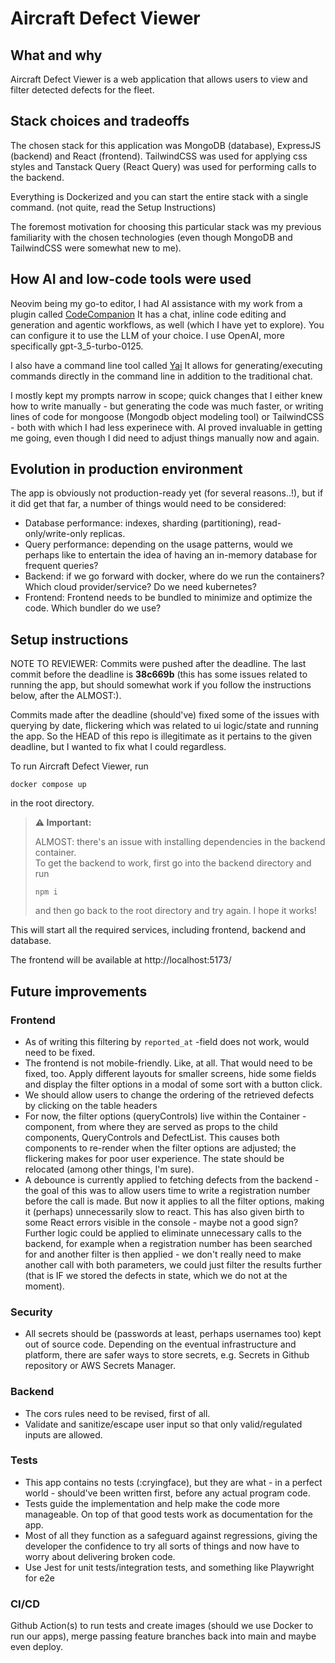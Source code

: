 # Aircraft Defect Viewer

## What and why

Aircraft Defect Viewer is a web application that allows users to view and filter
detected defects for the fleet. 

## Stack choices and tradeoffs 
The chosen stack for this application was MongoDB (database), ExpressJS (backend) and React (frontend).
TailwindCSS was used for applying css styles and Tanstack Query (React Query) was used for performing
calls to the backend. 

Everything is Dockerized and you can start the entire stack with a single command. (not quite, read the 
Setup Instructions)

The foremost motivation for choosing this particular stack was my previous familiarity with 
the chosen technologies (even though MongoDB and TailwindCSS were somewhat new to me). 

## How AI and low-code tools were used
Neovim being my go-to editor, I had AI assistance with my work from a plugin called [CodeCompanion](https://codecompanion.olimorris.dev/) 
It has a chat, inline code editing and generation and agentic workflows, as well (which I have yet to explore).
You can configure it to use the LLM of your choice. I use OpenAI, more specifically gpt-3_5-turbo-0125.

I also have a command line tool called [Yai](https://github.com/ekkinox/yai)
It allows for generating/executing commands directly in the command line in addition to the traditional chat.

I mostly kept my prompts narrow in scope; quick changes that I either knew how to write manually - but generating the code was much faster,
or writing lines of code for mongoose (Mongodb object modeling tool) or TailwindCSS - both with which I had less experinece with.
AI proved invaluable in getting me going, even though I did need to adjust things manually now and again.

## Evolution in production environment
The app is obviously not production-ready yet (for several reasons..!), but if it did get that far, a number of things would need to be considered:
- Database performance: indexes, sharding (partitioning), read-only/write-only replicas. 
- Query performance: depending on the usage patterns, would we perhaps like to entertain the idea of having an in-memory database for frequent queries?
- Backend: if we go forward with docker, where do we run the containers? Which cloud provider/service? Do we need kubernetes?
- Frontend: Frontend needs to be bundled to minimize and optimize the code. Which bundler do we use?

## Setup instructions

NOTE TO REVIEWER: Commits were pushed after the deadline.
The last commit before the deadline is **38c669b** (this has some issues
related to running the app, but should somewhat work if you follow the instructions below,
after the ALMOST:).

Commits made after the deadline (should've) fixed some of the issues with 
querying by date, flickering which was related to ui logic/state
and running the app. So the HEAD of this repo is illegitimate as it pertains to 
the given deadline, but I wanted to fix what I could regardless.

To run Aircraft Defect Viewer, run 
```
docker compose up
```
in the root directory.

> **⚠️ Important:**  
>
> ALMOST: there's an issue with installing dependencies in the backend container.  
> To get the backend to work, first go into the backend directory and run  
> ```
> npm i 
> ```
> and then go back to the root directory and try again. I hope it works!

 
This will start all the required services, including frontend, backend and database.

The frontend will be available at http://localhost:5173/

## Future improvements
### Frontend
- As of writing this filtering by `reported_at` -field does not work, would need to be fixed.
- The frontend is not mobile-friendly. Like, at all. That would need to be fixed, too. Apply
  different layouts for smaller screens, hide some fields and display the filter options in a modal
  of some sort with a button click.
- We should allow users to change the ordering of the retrieved defects by clicking on the table headers
- For now, the filter options (queryControls) live within the Container -component, from where they are 
  served as props to the child components, QueryControls and DefectList. This causes both components
  to re-render when the filter options are adjusted; the flickering makes for poor user experience.
  The state should be relocated (among other things, I'm sure).
- A debounce is currently applied to fetching defects from the backend - the goal of this was to
  allow users time to write a registration number before the call is made. 
  But now it applies to all the filter options, making it (perhaps) unnecessarily slow to react.
  This has also given birth to some React errors visible in the console - maybe not a good sign?
  Further logic could be applied to eliminate unnecessary calls to the backend, for example when a 
  registration number has been searched for and another filter is then applied - we don't really need 
  to make another call with both parameters, we could just filter the results further (that is IF we 
  stored the defects in state, which we do not at the moment).
  

### Security
- All secrets should be (passwords at least, perhaps usernames too) kept out of source code.
  Depending on the eventual infrastructure and platform, there are safer ways to store secrets,
  e.g. Secrets in Github repository or AWS Secrets Manager.

### Backend
 - The cors rules need to be revised, first of all.  
 - Validate and sanitize/escape user input so that only
   valid/regulated inputs are allowed.

### Tests
 - This app contains no tests (:cryingface), but they are what - in a perfect world - should've been written first, before any actual program code.
 - Tests guide the implementation and help make the code more manageable. On top of that good tests
   work as documentation for the app.
 - Most of all they function as a safeguard against regressions, giving the developer the confidence to try 
   all sorts of things and now have to worry about delivering broken code.
 - Use Jest for unit tests/integration tests, and something like Playwright for e2e 

### CI/CD
Github Action(s) to run tests and create images (should we use Docker to run our apps), merge passing feature branches 
back into main and maybe even deploy.


